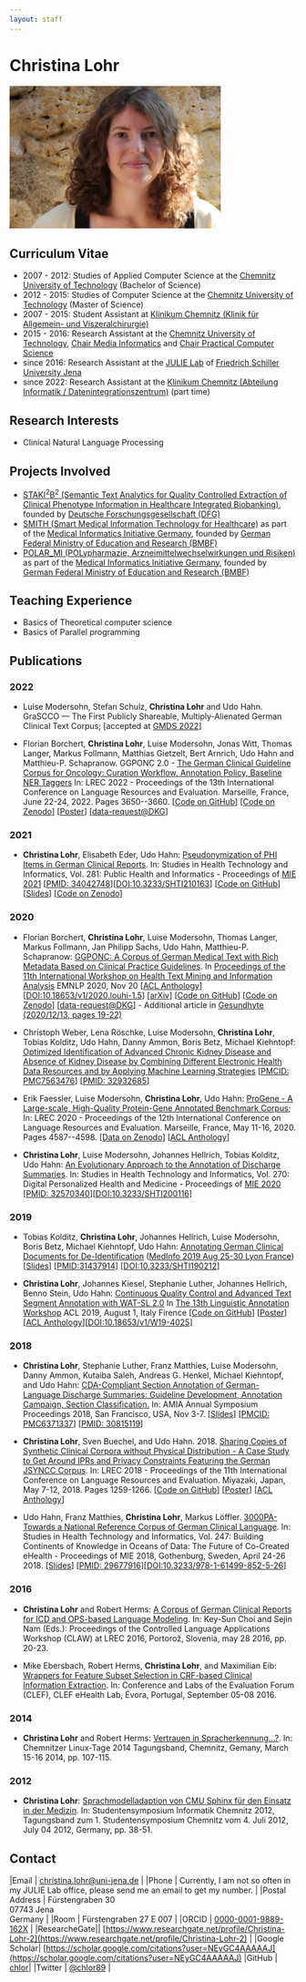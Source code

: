```yaml
---
layout: staff
---
```


# Christina Lohr

<div class="portrait">
  <img src="ChristinaLohr.jpg">
</div>

## Curriculum Vitae
* 2007 - 2012: Studies of Applied Computer Science at the [Chemnitz University of Technology](https://www.tu-chemnitz.de/) (Bachelor of Science)
* 2012 - 2015: Studies of Computer Science at the [Chemnitz University of Technology](https://www.tu-chemnitz.de/) (Master of Science)
* 2007 - 2015: Student Assistant at [Klinikum Chemnitz (Klinik für Allgemein- und Viszeralchirurgie)](https://www.klinikumchemnitz.de/kliniken-bereiche/kliniken/allgemein-und-viszeralchirurgie/)
* 2015 - 2016: Research Assistant at the [Chemnitz University of Technology](https://www.tu-chemnitz.de/), [Chair Media Informatics](https://www.tu-chemnitz.de/informatik/HomePages/Medieninformatik/) and [Chair Practical Computer Science](https://www.tu-chemnitz.de/informatik/PI/)
* since 2016: Research Assistant at the [JULIE Lab](https://julielab.de) of [Friedrich Schiller University Jena](https://www.uni-jena.de/)
* since 2022: Research Assistant at the [Klinikum Chemnitz (Abteilung Informatik / Datenintegrationszentrum)](https://www.klinikumchemnitz.de) (part time)

## Research Interests
* Clinical Natural Language Processing

## Projects Involved
* [STAKI<sup>2</sup>B<sup>2</sup> (Semantic Text Analytics for Quality Controlled Extraction of Clinical Phenotype Information in Healthcare Integrated Biobanking)](http://gepris.dfg.de/gepris/projekt/315098900), founded by [Deutsche Forschungsgesellschaft (DFG)](https://www.dfg.de/)
* [SMITH (Smart Medical Information Technology for Healthcare)](http://www.smith.care/) as part of the [Medical Informatics Initiative Germany](https://www.medizininformatik-initiative.de/), founded by [German Federal Ministry of Education and Research (BMBF)](https://www.bmbf.de/)
* [POLAR_MI (POLypharmazie, Arzneimittelwechselwirkungen und Risiken)](https://www.medizininformatik-initiative.de/de/POLAR) as part of the [Medical Informatics Initiative Germany](https://www.medizininformatik-initiative.de/), founded by [German Federal Ministry of Education and Research (BMBF)](https://www.bmbf.de/)

## Teaching Experience
* Basics of Theoretical computer science
* Basics of Parallel programming

## Publications

### 2022
* Luise Modersohn, Stefan Schulz, **Christina Lohr** and Udo Hahn. GraSCCO — The First Publicly Shareable, Multiply-Alienated German Clinical Text Corpus; [accepted at [GMDS 2022](https://gmds-tmf-2022.de/)] 

* Florian Borchert, **Christina Lohr**, Luise Modersohn, Jonas Witt, Thomas Langer, Markus Follmann, Matthias Gietzelt, Bert Arnrich, Udo Hahn and Matthieu-P. Schapranow. GGPONC 2.0 - [The German Clinical Guideline Corpus for Oncology: Curation Workflow, Annotation Policy, Baseline NER Taggers](http://www.lrec-conf.org/proceedings/lrec2022/pdf/2022.lrec-1.389.pdf) In: LREC 2022 - Proceedings of the 13th International Conference on Language Resources and Evaluation. Marseille, France, June 22-24, 2022. Pages 3650--3660. [[Code on GitHub](https://github.com/hpi-dhc/ggponc_annotation)] [[Code on Zenodo](https://zenodo.org/record/6472446#.YrQ9KuzP1EZ)]        [[Poster](https://www.leitlinienprogramm-onkologie.de/fileadmin/user_upload/Downloads/GGPONC/Poster_GGPONC_LREC.pdf)] [[data-request@DKG](https://www.leitlinienprogramm-onkologie.de/projekte/ggponc-english/)]

### 2021

* **Christina Lohr**, Elisabeth Eder, Udo Hahn: [Pseudonymization of PHI Items in German Clinical Reports](https://ebooks.iospress.nl/doi/10.3233/SHTI210163). In: Studies in Health Technology and Informatics, Vol. 281: Public Health and Informatics - Proceedings of [MIE 2021](https://ebooks.iospress.nl/volume/public-health-and-informatics-proceedings-of-mie-2021) [[PMID: 34042748](https://pubmed.ncbi.nlm.nih.gov/34042748/)][[DOI:10.3233/SHTI210163](https://doi.org/10.3233/shti210163)] [[Code on GitHub](https://github.com/JULIELab/ClinicalSurrogateGeneration)] [[Slides](/downloads/publications/slides/lohr-2021-mie-pseudonymization.pdf)] [[Code on Zenodo](https://zenodo.org/record/4884304)]

### 2020

* Florian Borchert, **Christina Lohr**, Luise Modersohn, Thomas Langer, Markus Follmann, Jan Philipp Sachs, Udo Hahn, Matthieu-P. Schapranow: [GGPONC: A Corpus of German Medical Text with Rich Metadata Based on Clinical Practice Guidelines](https://www.aclweb.org/anthology/2020.louhi-1.5.pdf). In [Proceedings of the 11th International Workshop on Health Text Mining and Information Analysis](https://louhi2020.fbk.eu/) EMNLP 2020, Nov 20 [[ACL Anthology](https://www.aclweb.org/anthology/2020.louhi-1.5/)] [[DOI:10.18653/v1/2020.louhi-1.5](https://doi.org/10.18653/v1/2020.louhi-1.5)] [[arXiv](http://arxiv.org/abs/2007.06400)] [[Code on GitHub](https://github.com/JULIELab/GGPOnc)] [[Code on Zenodo](https://zenodo.org/record/4067994)] [[data-request@DKG](https://www.leitlinienprogramm-onkologie.de/projekte/ggponc-english/)] - Additional article in [Gesundhyte (2020/12/13, pages 19-22)](https://www.systembiologie.de/lw_resource/datapool/systemfiles/elements/files/B6AA5AC509E249CBE0537E695E866DB2/live/document/PTJ-007_gesundhyte_13_2020_201217_WEB_300dpi_klein.pdf)

* Christoph Weber, Lena Röschke, Luise Modersohn, **Christina Lohr**, Tobias Kolditz, Udo Hahn, Danny Ammon, Boris Betz, Michael Kiehntopf:
[Optimized Identification of Advanced Chronic Kidney Disease and Absence of Kidney Disease by Combining Different Electronic Health Data Resources and by Applying Machine Learning Strategies](https://www.ncbi.nlm.nih.gov/pmc/articles/PMC7563476/) [[PMCID: PMC7563476](https://www.ncbi.nlm.nih.gov/pmc/articles/PMC7563476/)] [[PMID: 32932685](https://pubmed.ncbi.nlm.nih.gov/32932685/)]

* Erik Faessler, Luise Modersohn, **Christina Lohr**, Udo Hahn: [ProGene - A Large-scale, High-Quality Protein-Gene Annotated Benchmark Corpus](http://www.lrec-conf.org/proceedings/lrec2020/pdf/2020.lrec-1.564.pdf); In: LREC 2020 - Proceedings of the 12th International Conference on Language Resources and Evaluation. Marseille, France, May 11-16, 2020. Pages 4587--4598. [[Data on Zenodo](https://zenodo.org/record/3698568)] [[ACL Anthology](https://www.aclweb.org/anthology/2020.lrec-1.564/)]

* **Christina Lohr**, Luise Modersohn, Johannes Hellrich, Tobias Kolditz, Udo Hahn: [An Evolutionary Approach to the Annotation of Discharge Summaries](http://ebooks.iospress.nl/publication/54118). In: Studies in Health Technology and Informatics, Vol. 270: Digital Personalized Health and Medicine - Proceedings of [MIE 2020](https://efmi.org/2020/06/11/mie2020-conference-proceedings-and-materials/) [[PMID: 32570340](https://pubmed.ncbi.nlm.nih.gov/32570340/)][[DOI:10.3233/SHTI200116](https://doi.org/10.3233/shti200116)] 

### 2019

* Tobias Kolditz, **Christina Lohr**, Johannes Hellrich, Luise Modersohn, Boris Betz, Michael Kiehntopf, Udo Hahn: [Annotating German Clinical Documents for De-Identification](http://ebooks.iospress.nl/volumearticle/51977) ([MedInfo 2019 Aug 25-30 Lyon France](https://www.iospress.nl/book/medinfo-2019-health-and-wellbeing-e-networks-for-all/)) [[Slides](/downloads/publications/slides/lohr-2019-medinfo-de-id-slides.pdf)] [[PMID:31437914](https://www.ncbi.nlm.nih.gov/pubmed/31437914)] [[DOI:10.3233/SHTI190212](https://doi.org/10.3233/shti190212)]

* **Christina Lohr**, Johannes Kiesel, Stephanie Luther, Johannes Hellrich, Benno Stein, Udo Hahn: [Continuous Quality Control and Advanced Text Segment Annotation with WAT-SL 2.0](https://www.aclweb.org/anthology/W19-4025) In [The 13th Linguistic Annotation Workshop](https://sigann.github.io/LAW-XIII-2019/) ACL 2019, August 1, Italy Firence [[Code on GitHub](https://github.com/webis-de/wat)] [[Poster](/downloads/publications/posters/Poster_ACL_LAW_2019_WATSL.pdf)] [[ACL Anthology](https://aclweb.org/anthology/papers/W/W19/W19-4025/)][[DOI:10.18653/v1/W19-4025](http://dx.doi.org/10.18653/v1/W19-4025)]

### 2018

* **Christina Lohr**, Stephanie Luther, Franz Matthies, Luise Modersohn, Danny Ammon, Kutaiba Saleh, Andreas G. Henkel, Michael Kiehntopf, and Udo Hahn:
[CDA-Compliant Section Annotation of German-Language Discharge Summaries: Guideline Development, Annotation Campaign, Section Classification.](https://www.ncbi.nlm.nih.gov/pmc/articles/PMC6371337/) In: AMIA Annual Symposium Proceedings 2018, San Francisco, USA, Nov 3-7. [[Slides](/downloads/publications/slides/lohr-2018-amia-sections-slides.pdf)] [[PMCID: PMC6371337](https://www.ncbi.nlm.nih.gov/pmc/articles/PMC6371337/)] [[PMID: 30815119](https://www.ncbi.nlm.nih.gov/pubmed/30815119)]

* **Christina Lohr**, Sven Buechel, and Udo Hahn. 2018. [Sharing Copies of Synthetic Clinical Corpora without Physical Distribution - A Case Study to Get Around IPRs and Privacy Constraints Featuring the German JSYNCC Corpus](http://www.lrec-conf.org/proceedings/lrec2018/pdf/701.pdf). In: LREC 2018 - Proceedings of the 11th International Conference on Language Resources and Evaluation. Miyazaki, Japan, May 7-12, 2018. Pages 1259-1266. [[Code on GitHub](https://github.com/julielab/jsyncc)] [[Poster](/downloads/publications/posters/Poster_LREC_JSYNCC.pdf)] [[ACL Anthology](https://aclweb.org/anthology/papers/L/L18/L18-1201/)]

* Udo Hahn, Franz Matthies, **Christina Lohr**, Markus Löffler. [3000PA-Towards a National Reference Corpus of German Clinical Language](http://ebooks.iospress.nl/volumearticle/48747). In: Studies in Health Technology and Informatics,
Vol. 247: Building Continents of Knowledge in Oceans of Data: The Future of Co-Created eHealth - Proceedings of MIE 2018, Gothenburg, Sweden, April 24-26 2018. [[Slides](/downloads/publications/slides/lohr2018-mie-3000PA-slides.pdf)] [[PMID: 29677916](https://www.ncbi.nlm.nih.gov/pubmed/29677916)][[DOI:10.3233/978-1-61499-852-5-26](https://doi.org/10.3233/978-1-61499-852-5-26)]

### 2016

* **Christina Lohr** and Robert Herms: [A Corpus of German Clinical Reports for ICD and OPS-based Language Modeling](http://www.lrec-conf.org/proceedings/lrec2016/workshops/LREC2016Workshop-CLAW_Proceedings.pdf). In: Key-Sun Choi and Sejin Nam (Eds.): Proceedings of the Controlled Language Applications Workshop (CLAW) at LREC 2016, Portorož, Slovenia, may 28 2016, pp. 20-23.

* Mike Ebersbach, Robert Herms, **Christina Lohr**, and Maximilian Eib: [Wrappers for Feature Subset Selection in CRF-based Clinical Information Extraction](http://ceur-ws.org/Vol-1609/16090069.pdf). In: Conference and Labs of the Evaluation Forum (CLEF), CLEF eHealth Lab, Évora, Portugal, September 05-08 2016.

### 2014

* **Christina Lohr** and Robert Herms: [Vertrauen in Spracherkennung...?](http://www.qucosa.de/fileadmin/data/qucosa/documents/13349/linux_2014.pdf). In: Chemnitzer Linux-Tage 2014 Tagungsband, Chemnitz, Gemany, March 15-16 2014, pp. 107-115.

### 2012

* **Christina Lohr**: [Sprachmodelladaption von CMU Sphinx für den Einsatz in der Medizin](http://www.qucosa.de/fileadmin/data/qucosa/documents/9004/tagungsband_tucsis12.pdf). In: Studentensymposium Informatik Chemnitz 2012, Tagungsband zum 1. Studentensymposium Chemnitz vom 4. Juli 2012, July 04 2012, Germany, pp. 38-51.

## Contact

|Email | [christina.lohr@uni-jena.de](mailto:christina.lohr@uni-jena.de) |
|Phone | Currently, I am not so often in my JULIE Lab office, please send me an email to get my number. |
|Postal Address | Fürstengraben 30<br/> 07743 Jena<br/> Germany |
|Room	| Fürstengraben 27 E 007 |
|ORCID | [0000-0001-9889-162X](https://orcid.org/0000-0001-9889-162X) |
|ResearcheGate|| [https://www.researchgate.net/profile/Christina-Lohr-2](https://www.researchgate.net/profile/Christina-Lohr-2) |
|Google Scholar| [https://scholar.google.com/citations?user=NEyGC4AAAAAJ](https://scholar.google.com/citations?user=NEyGC4AAAAAJ)
|GitHub | [chlor](https://github.com/chlor)|
|Twitter | [@chlor89](https://twitter.com/chlor89) |
